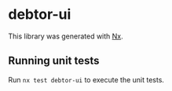 # debtor-ui

This library was generated with [Nx](https://nx.dev).

## Running unit tests

Run `nx test debtor-ui` to execute the unit tests.
